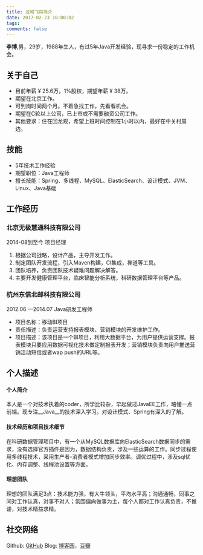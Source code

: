 ```yaml
---
title: 龙城飞将简介
date: 2017-02-23 10:00:02
tags:
comments: false
---
```


__李博__,男，29岁，1988年生人，有过5年Java开发经验，现寻求一份稳定的工作机会。

## 关于自己
* ⽬前年薪 ¥ 25.6万，1%股权，期望年薪 ¥ 38万。
* 期望在北京⼯作。
* 可到岗时间两个⽉。不着急找⼯作，先看看机会。
* 期望在C轮以上公司，已上市或不需要融资公司⼯作。
* 其他要求：住在回龙观，希望上班时间控制在1⼩时以内，最好在中关村周边。

## 技能
* 5年技术⼯作经验
* 期望职位：Java⼯程师
* 擅长技能：Spring、多线程、MySQL、ElasticSearch、设计模式、JVM、Linux、Java基础

## 工作经历
### 北京无极慧通科技有限公司        
2014-08到至今
项⽬经理
1. 根据公司战略，设计产品，主导开发⼯作。
2. 制定团队开发流程，引⼊Maven构建，CI集成，禅道等⼯具。
3. 团队培养，负责团队技术疑难问题解决解答。
4. 主要开发健康管理平台，临床智能分析系统，科研数据管理平台等产品。

### 杭州东信北邮科技有限公司
2012.06 —2014.07
Java研发⼯程师
* 项⽬名称：移动BI项⽬
* 责任描述：负责运营⽀持报表模块、营销模块的开发维护⼯作。
* 项⽬描述：该项⽬是⼀个BI项⽬，利⽤⼤数据平台，为⽤户提供运营⽀撑。报表模块只要应⽤数据可视化技术做定制报表开发；营销模块负责向⽤户推送营销活动短信或者wap push的URL等。

## 个人描述
#### 个人简介
本人是一个对技术执着的coder，所学比较杂，早起做过JavaEE工作，略懂一点前端。现专注__Java__的技术深入学习。对设计模式、Spring有深入的了解。

#### 技术经历和项目技术细节
在科研数据管理项目中，有一个从MySQL数据库向ElasticSearch数据同步的需求，没有选择官方插件是因为，数据结构负责，涉及一些运算的工作。同步过程使用多线程技术，采用生产者-消费者模式增加同步效率。调优过程中，涉及sql优化、内存调整、线程池设置等方面。

#### 理想团队
理想的团队满足3点：技术能力强，有大牛领头，平均水平高；沟通通畅，同事之间对工作认真，对事不对人；氛围偏向做事为主，每个人都对工作认真负责，不推诿，对技术精益求精。

## 社交网络
Github: [GitHub](https://github.com/jasonlee529)
Blog: [博客园](http://www.cnblogs.com/jason0529/)，[豆瓣](https://www.douban.com/people/68825986/)
